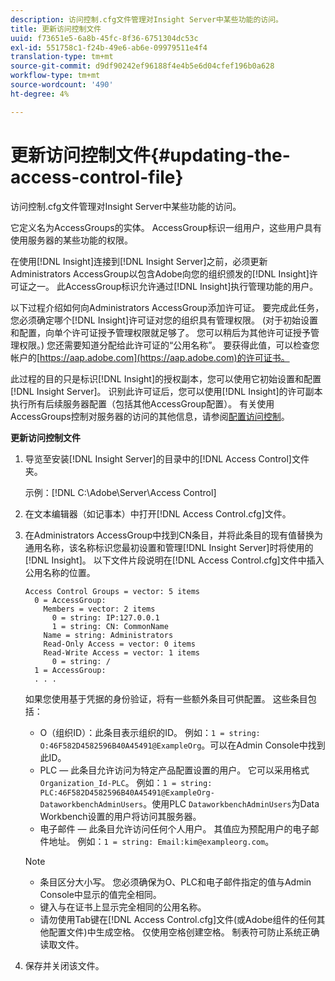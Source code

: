 ```yaml
---
description: 访问控制.cfg文件管理对Insight Server中某些功能的访问。
title: 更新访问控制文件
uuid: f73651e5-6a8b-45fc-8f36-6751304dc53c
exl-id: 551758c1-f24b-49e6-ab6e-09979511e4f4
translation-type: tm+mt
source-git-commit: d9df90242ef96188f4e4b5e6d04cfef196b0a628
workflow-type: tm+mt
source-wordcount: '490'
ht-degree: 4%

---
```


# 更新访问控制文件{#updating-the-access-control-file}

访问控制.cfg文件管理对Insight Server中某些功能的访问。

它定义名为AccessGroups的实体。 AccessGroup标识一组用户，这些用户具有使用服务器的某些功能的权限。

在使用[!DNL Insight]连接到[!DNL Insight Server]之前，必须更新Administrators AccessGroup以包含Adobe向您的组织颁发的[!DNL Insight]许可证之一。 此AccessGroup标识允许通过[!DNL Insight]执行管理功能的用户。

以下过程介绍如何向Administrators AccessGroup添加许可证。 要完成此任务，您必须确定哪个[!DNL Insight]许可证对您的组织具有管理权限。 (对于初始设置和配置，向单个许可证授予管理权限就足够了。 您可以稍后为其他许可证授予管理权限。) 您还需要知道分配给此许可证的“公用名称”。 要获得此值，可以检查您帐户的[https://aap.adobe.com](https://aap.adobe.com)的许可证书。

此过程的目的只是标识[!DNL Insight]的授权副本，您可以使用它初始设置和配置[!DNL Insight Server]。 识别此许可证后，您可以使用[!DNL Insight]的许可副本执行所有后续服务器配置（包括其他AccessGroup配置）。 有关使用AccessGroups控制对服务器的访问的其他信息，请参阅[配置访问控制](../../../../home/c-inst-svr/c-admin-inst-svr/c-config-acs-ctrl/c-config-acs-ctrl.md#concept-ac385e870dbe4b57a72bf7266b60f93d)。

**更新访问控制文件**

1. 导览至安装[!DNL Insight Server]的目录中的[!DNL Access Control]文件夹。

   示例：[!DNL C:\Adobe\Server\Access Control]

1. 在文本编辑器（如记事本）中打开[!DNL Access Control.cfg]文件。
1. 在Administrators AccessGroup中找到CN条目，并将此条目的现有值替换为通用名称，该名称标识您最初设置和管理[!DNL Insight Server]时将使用的[!DNL Insight]。 以下文件片段说明在[!DNL Access Control.cfg]文件中插入公用名称的位置。

   ```
   Access Control Groups = vector: 5 items 
     0 = AccessGroup: 
       Members = vector: 2 items 
         0 = string: IP:127.0.0.1 
         1 = string: CN: CommonName 
       Name = string: Administrators 
       Read-Only Access = vector: 0 items 
       Read-Write Access = vector: 1 items 
         0 = string: / 
     1 = AccessGroup: 
     . . . 
   ```

   如果您使用基于凭据的身份验证，将有一些额外条目可供配置。 这些条目包括：

   * O（组织ID）：此条目表示组织的ID。 例如：`1 = string: O:46F582D4582596B40A45491@ExampleOrg`。可以在Admin Console中找到此ID。
   * PLC — 此条目允许访问为特定产品配置设置的用户。 它可以采用格式`Organization_Id-PLC`。 例如：`1 = string: PLC:46F582D4582596B40A45491@ExampleOrg-DataworkbenchAdminUsers`。使用PLC `DataworkbenchAdminUsers`为Data Workbench设置的用户将访问其服务器。
   * 电子邮件 — 此条目允许访问任何个人用户。 其值应为预配用户的电子邮件地址。 例如：`1 = string: Email:kim@exampleorg.com`。

   >[!NOTE]
   >
   >
   >    
   >    
   >    * 条目区分大小写。 您必须确保为O、PLC和电子邮件指定的值与Admin Console中显示的值完全相同。
   >    * 键入与在证书上显示完全相同的公用名称。
   >    * 请勿使用Tab键在[!DNL Access Control.cfg]文件(或Adobe组件的任何其他配置文件)中生成空格。 仅使用空格创建空格。 制表符可防止系统正确读取文件。


1. 保存并关闭该文件。
